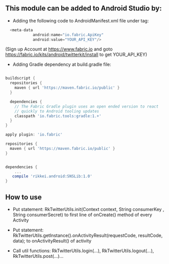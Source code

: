 ## This module can be added to Android Studio by:

* Adding the following code to AndroidManifest.xml file under </application> tag:
```gradle
  <meta-data
            android:name="io.fabric.ApiKey"
            android:value="YOUR_API_KEY"/>
```		
  (Sign up Account at https://www.fabric.io and  goto https://fabric.io/kits/android/twitterkit/install to get YOUR_API_KEY)

* Adding Gradle dependency at build.gradle file:
```gradle

buildscript {
  repositories {
    maven { url 'https://maven.fabric.io/public' }
  }

  dependencies {
    // The Fabric Gradle plugin uses an open ended version to react
    // quickly to Android tooling updates
    classpath 'io.fabric.tools:gradle:1.+'
  }
}

apply plugin: 'io.fabric'

repositories {
  maven { url 'https://maven.fabric.io/public' }
}


dependencies {
	...
   compile 'rikkei.android:SNSLib:1.0'
}
```

## How to use

* Put statement: 
      RkTwitterUtils.init(Context context, String consumerKey , String consumerSecret)
	  to first line of onCreate() method of every Activity

* Put statement: 
      RkTwitterUtils.getInstance().onActivityResult(requestCode, resultCode, data);
      to onActivityResult()  of activity
	  
* Call util functions: 
	  RkTwitterUtils.login(...), RkTwitterUtils.logout(...), RkTwitterUtils.post(...)...


